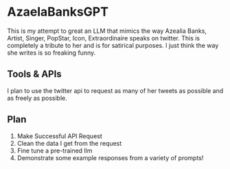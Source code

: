 # AzaelaBanksGPT
This is my attempt to great an LLM that mimics the way Azealia Banks, Artist, Singer, PopStar, Icon, Extraordinaire speaks on twitter. This is completely a tribute to her and is for satirical purposes. I just think the way she writes is so freaking funny. 

## Tools & APIs
I plan to use the twitter api to request as many of her tweets as possible and as freely as possible. 

## Plan 
1. Make Successful API Request
2. Clean the data I get from the request 
3. Fine tune a pre-trained llm 
4. Demonstrate some example responses from a variety of prompts! 

 
